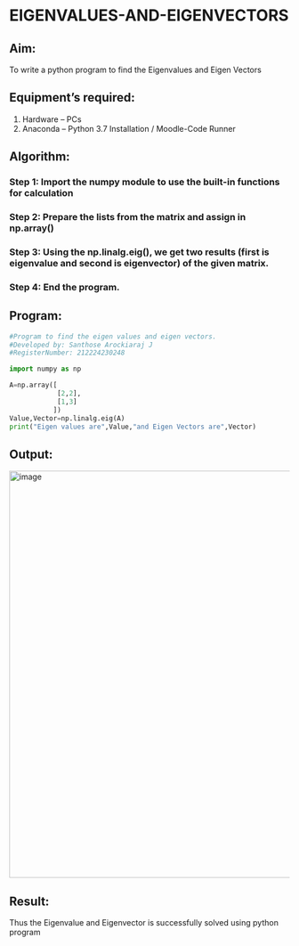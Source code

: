 # EIGENVALUES-AND-EIGENVECTORS
## Aim:
To write a python program to find the Eigenvalues and Eigen Vectors
## Equipment’s required:
1. 	Hardware – PCs
2. 	Anaconda – Python 3.7 Installation / Moodle-Code Runner
## Algorithm:
### Step 1: Import the numpy module to use the built-in functions for calculation
### Step 2: Prepare the lists from the matrix and assign in np.array()
### Step 3: Using the np.linalg.eig(), we get two results (first is eigenvalue and second is eigenvector) of the given matrix.
### Step 4: End the program.

## Program:
```python
#Program to find the eigen values and eigen vectors.
#Developed by: Santhose Arockiaraj J
#RegisterNumber: 212224230248

import numpy as np

A=np.array([
            [2,2],
            [1,3]
           ])
Value,Vector=np.linalg.eig(A)
print("Eigen values are",Value,"and Eigen Vectors are",Vector)
```

## Output:

<img width="829" height="731" alt="image" src="https://github.com/user-attachments/assets/31f431cc-496b-4cf7-beb8-0c33cf4d02db" />

## Result:
Thus the Eigenvalue and Eigenvector is successfully solved using python program
